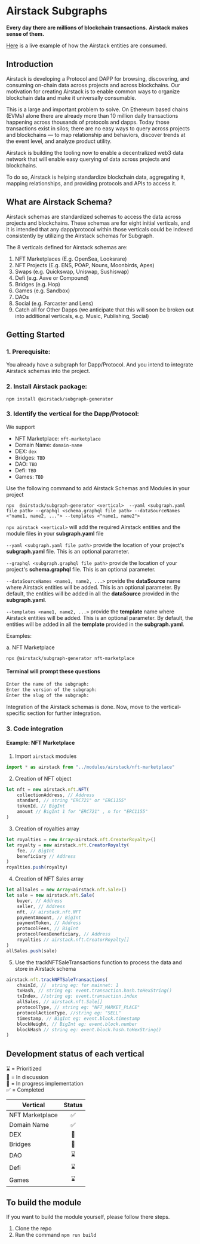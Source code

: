 # Airstack Subgraphs

**Every day there are millions of blockchain transactions.**
**Airstack makes sense of them.**

[Here](https://app.airstack.xyz/) is a live example of how the Airstack entities are consumed.

## Introduction

Airstack is developing a Protocol and DAPP for browsing, discovering, and consuming on-chain data across projects and across blockchains. Our motivation for creating Airstack is to enable common ways to organize blockchain data and make it universally consumable.

This is a large and important problem to solve. On Ethereum based chains (EVMs) alone there are already more than 10 million daily transactions happening across thousands of protocols and dapps. Today those transactions exist in silos; there are no easy ways to query across projects and blockchains — to map relationship and behaviors, discover trends at the event level, and analyze product utility.

Airstack is building the tooling now to enable a decentralized web3 data network that will enable easy querying of data across projects and blockchains.

To do so, Airstack is helping standardize blockchain data, aggregating it, mapping relationships, and providing protocols and APIs to access it.

## What are Airstack Schema?

Airstack schemas are standardized schemas to access the data across projects and blockchains.
These schemas are for eight initial verticals, and it is intended that any dapp/protocol within those verticals could be indexed consistently by utilizing the Airstack schemas for Subgraph.

The 8 verticals defined for Airstack schemas are:

1. NFT Marketplaces (E.g. OpenSea, Looksrare)
2. NFT Projects (E.g. ENS, POAP, Nouns, Moonbirds, Apes)
3. Swaps (e.g. Quickswap, Uniswap, Sushiswap)
4. Defi (e.g. Aave or Compound)
5. Bridges (e.g. Hop)
6. Games (e.g. Sandbox)
7. DAOs
8. Social (e.g. Farcaster and Lens)
9. Catch all for Other Dapps (we anticipate that this will soon be broken out into additional verticals, e.g. Music, Publishing, Social)

## Getting Started

### 1. Prerequisite:

You already have a subgraph for Dapp/Protocol. And you intend to integrate Airstack schemas into the project.

### 2. Install Airstack package:

```npm
npm install @airstack/subgraph-generator
```

### 3. Identify the vertical for the Dapp/Protocol:

We support

-   NFT Marketplace: `nft-marketplace`
-   Domain Name: `domain-name`
-   DEX: `dex`
-   Bridges: `TBD`
-   DAO: `TBD`
-   Defi: `TBD`
-   Games: `TBD`

Use the following command to add Airstack Schemas and Modules in your project

```npm
npx  @airstack/subgraph-generator <vertical>  --yaml <subgraph.yaml file path> --graphql <schema.graphql file path> --dataSourceNames <"name1, name2, ..."> --templates <"name1, name2">
```

`npx airstack <vertical>`
will add the required Airstack entities and the module files in your **subgraph.yaml** file

`--yaml <subgraph.yaml file path>`
provide the location of your project's **subgraph.yaml** file. This is an optional parameter.

`--graphql <subgraph.graphql file path>`
provide the location of your project's **schema.graphql** file. This is an optional parameter.

`--dataSourceNames <name1, name2, ...>` provide the **dataSource** name where Airstack entities will be added. This is an optional parameter. By default, the entities will be added in all the **dataSource** provided in the **subgraph.yaml**.

`--templates <name1, name2, ...>` provide the **template** name where Airstack entities will be added. This is an optional parameter. By default, the entities will be added in all the **template** provided in the **subgraph.yaml**.

Examples:

a. NFT Marketplace

```
npx @airstack/subgraph-generator nft-marketplace
```

#### Terminal will prompt these questions

```sh
Enter the name of the subgraph:
Enter the version of the subgraph:
Enter the slug of the subgraph:
```

Integration of the Airstack schemas is done. Now, move to the vertical-specific section for further integration.

### 3. Code integration

#### Example: NFT Marketplace

1. Import `airstack` modules

```ts
import * as airstack from "../modules/airstack/nft-marketplace"
```

2. Creation of NFT object

```ts
let nft = new airstack.nft.NFT(
    collectionAddress, // Address
    standard, // string "ERC721" or "ERC1155"
    tokenId, // BigInt
    amount // BigInt 1 for "ERC721" , n for "ERC1155"
)
```

3. Creation of royalties array

```ts
let royalties = new Array<airstack.nft.CreatorRoyalty>()
let royalty = new airstack.nft.CreatorRoyalty(
    fee, // BigInt
    beneficiary // Address
)
royalties.push(royalty)
```

4. Creation of NFT Sales array

```ts
let allSales = new Array<airstack.nft.Sale>()
let sale = new airstack.nft.Sale(
    buyer, // Address
    seller, // Address
    nft, // airstack.nft.NFT
    paymentAmount, // BigInt
    paymentToken, // Address
    protocolFees, // BigInt
    protocolFeesBeneficiary, // Address
    royalties // airstack.nft.CreatorRoyalty[]
)
allSales.push(sale)
```

5. Use the trackNFTSaleTransactions function to process the data and store in Airstack schema

```ts
airstack.nft.trackNFTSaleTransactions(
    chainId, //  string eg: for mainnet: 1
    txHash, // string eg: event.transaction.hash.toHexString()
    txIndex, //string eg: event.transaction.index
    allSales, // airstack.nft.Sale[]
    protocolType, // string eg: "NFT_MARKET_PLACE"
    protocolActionType, //string eg: "SELL"
    timestamp, // BigInt eg: event.block.timestamp
    blockHeight, // BigInt eg: event.block.number
    blockHash // string eg: event.block.hash.toHexString()
)
```

## Development status of each vertical

⌛ = Prioritized<br/>
💬 = In discussion<br/>
🔨 = In progress implementation<br/>
✅ = Completed<br/>

| Vertical        | Status |
| --------------- | :----: |
| NFT Marketplace |   ✅   |
| Domain Name     |   ✅   |
| DEX             |   🔨   |
| Bridges         |   💬   |
| DAO             |   ⌛   |
| Defi            |   ⌛   |
| Games           |   ⌛   |

## To build the module

If you want to build the module yourself, please follow there steps.

1. Clone the repo
2. Run the command
   `npm run build`
